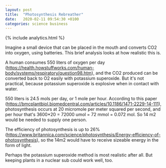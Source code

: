 ```yaml
---
layout: post
title:  "Photosynthesis Rebreather"
date:   2020-02-11 09:54:30 +0100
categories: science business
---
```

{% include analytics.html %}

Imagine a small device that can be placed in the mouth and converts CO2 into oxygen, using batteries. This brief analysis looks at how realistic this is.

A human consumes 550 liters of oxygen per day (https://health.howstuffworks.com/human-body/systems/respiratory/question98.htm), and the CO2 produced can be converted back to O2 easily with potassium superoxide. But it's not practical, because potassium superoxide is explosive when in contact with water.

550 liters is 24.5 mols per day, or 1 mole per hour. According to this paper (https://bmcplantbiol.biomedcentral.com/articles/10.1186/1471-2229-14-111), photosynthesis occurs at 20 micromole per meter squared per second, and per hour that's 3600*20 = 72000 umol = 72 mmol = 0.072 mol. So 14 m2 would be needed to supply one person. 

The efficiency of photosynthesis is up to 26% (https://www.britannica.com/science/photosynthesis/Energy-efficiency-of-photosynthesis), so the 14m2 would have to receive sizeable energy in the form of light.

Perhaps the potassium superoxide method is most realistic after all. But keeping plants in a nuclear sub could work well, too.
